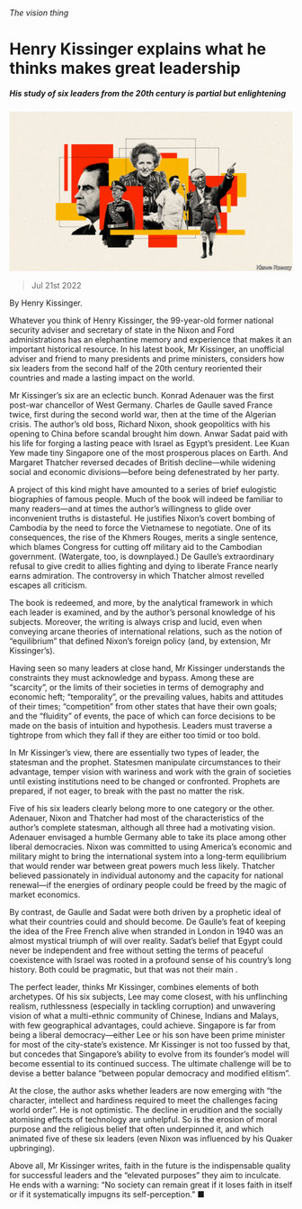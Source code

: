 ###### The vision thing

# Henry Kissinger explains what he thinks makes great leadership 

##### His study of six leaders from the 20th century is partial but enlightening 

![image](images/20220723_CUD001.jpg) 

> Jul 21st 2022 

 By Henry Kissinger.

Whatever you think of Henry Kissinger, the 99-year-old former national security adviser and secretary of state in the Nixon and Ford administrations has an elephantine memory and experience that makes it an important historical resource. In his latest book, Mr Kissinger, an unofficial adviser and friend to many presidents and prime ministers, considers how six leaders from the second half of the 20th century reoriented their countries and made a lasting impact on the world. 

Mr Kissinger’s six are an eclectic bunch. Konrad Adenauer was the first post-war chancellor of West Germany. Charles de Gaulle saved France twice, first during the second world war, then at the time of the Algerian crisis. The author’s old boss, Richard Nixon, shook geopolitics with his opening to China before scandal brought him down. Anwar Sadat paid with his life for forging a lasting peace with Israel as Egypt’s president. Lee Kuan Yew made tiny Singapore one of the most prosperous places on Earth. And Margaret Thatcher reversed decades of British decline—while widening social and economic divisions—before being defenestrated by her party. 

A project of this kind might have amounted to a series of brief eulogistic biographies of famous people. Much of the book will indeed be familiar to many readers—and at times the author’s willingness to glide over inconvenient truths is distasteful. He justifies Nixon’s covert bombing of Cambodia by the need to force the Vietnamese to negotiate. One of its consequences, the rise of the Khmers Rouges, merits a single sentence, which blames Congress for cutting off military aid to the Cambodian government. (Watergate, too, is downplayed.) De Gaulle’s extraordinary refusal to give credit to allies fighting and dying to liberate France nearly earns admiration. The controversy in which Thatcher almost revelled escapes all criticism. 

The book is redeemed, and more, by the analytical framework in which each leader is examined, and by the author’s personal knowledge of his subjects. Moreover, the writing is always crisp and lucid, even when conveying arcane theories of international relations, such as the notion of “equilibrium” that defined Nixon’s foreign policy (and, by extension, Mr Kissinger’s). 

Having seen so many leaders at close hand, Mr Kissinger understands the constraints they must acknowledge and bypass. Among these are “scarcity”, or the limits of their societies in terms of demography and economic heft; “temporality”, or the prevailing values, habits and attitudes of their times; “competition” from other states that have their own goals; and the “fluidity” of events, the pace of which can force decisions to be made on the basis of intuition and hypothesis. Leaders must traverse a tightrope from which they fall if they are either too timid or too bold. 

In Mr Kissinger’s view, there are essentially two types of leader, the statesman and the prophet. Statesmen manipulate circumstances to their advantage, temper vision with wariness and work with the grain of societies until existing institutions need to be changed or confronted. Prophets are prepared, if not eager, to break with the past no matter the risk. 

Five of his six leaders clearly belong more to one category or the other. Adenauer, Nixon and Thatcher had most of the characteristics of the author’s complete statesman, although all three had a motivating vision. Adenauer envisaged a humble Germany able to take its place among other liberal democracies. Nixon was committed to using America’s economic and military might to bring the international system into a long-term equilibrium that would render war between great powers much less likely. Thatcher believed passionately in individual autonomy and the capacity for national renewal—if the energies of ordinary people could be freed by the magic of market economics.

By contrast, de Gaulle and Sadat were both driven by a prophetic ideal of what their countries could and should become. De Gaulle’s feat of keeping the idea of the Free French alive when stranded in London in 1940 was an almost mystical triumph of will over reality. Sadat’s belief that Egypt could never be independent and free without setting the terms of peaceful coexistence with Israel was rooted in a profound sense of his country’s long history. Both could be pragmatic, but that was not their main . 

The perfect leader, thinks Mr Kissinger, combines elements of both archetypes. Of his six subjects, Lee may come closest, with his unflinching realism, ruthlessness (especially in tackling corruption) and unwavering vision of what a multi-ethnic community of Chinese, Indians and Malays, with few geographical advantages, could achieve. Singapore is far from being a liberal democracy—either Lee or his son have been prime minister for most of the city-state’s existence. Mr Kissinger is not too fussed by that, but concedes that Singapore’s ability to evolve from its founder’s model will become essential to its continued success. The ultimate challenge will be to devise a better balance “between popular democracy and modified elitism”.

At the close, the author asks whether leaders are now emerging with “the character, intellect and hardiness required to meet the challenges facing world order”. He is not optimistic. The decline in erudition and the socially atomising effects of technology are unhelpful. So is the erosion of moral purpose and the religious belief that often underpinned it, and which animated five of these six leaders (even Nixon was influenced by his Quaker upbringing). 

Above all, Mr Kissinger writes, faith in the future is the indispensable quality for successful leaders and the “elevated purposes” they aim to inculcate. He ends with a warning: “No society can remain great if it loses faith in itself or if it systematically impugns its self-perception.” ■


